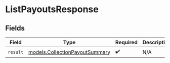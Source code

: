 # ListPayoutsResponse


## Fields

| Field                                                                  | Type                                                                   | Required                                                               | Description                                                            |
| ---------------------------------------------------------------------- | ---------------------------------------------------------------------- | ---------------------------------------------------------------------- | ---------------------------------------------------------------------- |
| `result`                                                               | [models.CollectionPayoutSummary](../models/collectionpayoutsummary.md) | :heavy_check_mark:                                                     | N/A                                                                    |